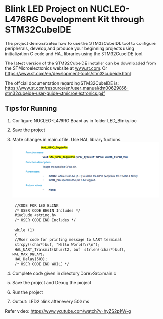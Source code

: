 # Blink LED Project on NUCLEO-L476RG Development Kit through STM32CubeIDE

The project demonstrates how to use the STM32CubeIDE tool to configure peripherals, develop,and produce your beginning projects using initialization C code and HAL libraries using the STM32CubeIDE tool.

The latest version of the STM32CubeIDE installer can be downloaded from the STMicroelectronics website at www.st.com.
Or https://www.st.com/en/development-tools/stm32cubeide.html

The official documentation regarding STM32CubeIDE is:  
https://www.st.com/resource/en/user_manual/dm00629856-stm32cubeide-user-guide-stmicroelectronics.pdf

## Tips for Running

1. Configure NUCLEO-L476RG Board as in folder LED_Blinky.ioc

2. Save the project

3. Make changes in main.c file. Use HAL library fuctions.
![HAL_Function_LED_Blink](https://github.com/SinghKarminder/IoT-STM32CubeIDE/blob/main/0.Blink-LED/Images/101.png)

        //CODE FOR LED BLINK
        /* USER CODE BEGIN Includes */
        #include <string.h>
        /* USER CODE END Includes */
        
        while (1)
        {
        //User code for printing message to UART terminal
        strcpy((char*)buf, "Hello World!\r\n");
        HAL_UART_Transmit(&huart2, buf, strlen((char*)buf), HAL_MAX_DELAY);
        HAL_Delay(500);
        /* USER CODE END WHILE */
4. Complete code given in directory Core>Src>main.c

5. Save the project and Debug the project

6. Run the project

7. Output: LED2 blink after every 500 ms

Refer video: https://www.youtube.com/watch?v=hyZS2p1tW-g
 
